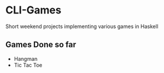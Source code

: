 # CLI-Games
Short weekend projects implementing various games in Haskell 
## Games Done so far 
- Hangman
- Tic Tac Toe
